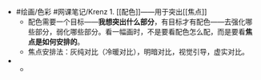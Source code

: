 - #绘画/色彩 #网课笔记/Krenz 1. [[配色]]——用于突出[[焦点]]
	- 配色需要一个目标——**我想突出什么部分**，有目标才有配色——去强化哪些部分，弱化哪些部分。看一幅画时，不是要看配色怎么配，而是要看**焦点是如何安排的**。
	- 焦点安排法：灰纯对比（冷暖对比），明暗对比，视觉引导，虚实对比。
-
	-